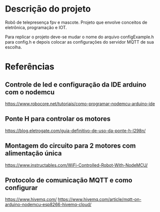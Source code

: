 # Descrição do projeto

Robô de telepresença fpv  e mascote.
Projeto que envolve conceitos de eletrônica, programação e IOT.

Para replicar o projeto deve-se mudar o nome do arquivo configExample.h para config.h
e depois colocar as configurações do servidor MQTT de sua escolha.  

# Referências
## Controle de led e configuração da IDE arduino com o nodemcu
https://www.robocore.net/tutoriais/como-programar-nodemcu-arduino-ide

## Ponte H para controlar os motores
https://blog.eletrogate.com/guia-definitivo-de-uso-da-ponte-h-l298n/

## Montagem do circuito para 2 motores com alimentação única
https://www.instructables.com/WiFi-Controlled-Robot-With-NodeMCU/

## Protocolo de comunicação MQTT e como configurar 
https://www.hivemq.com/
https://www.hivemq.com/article/mqtt-on-arduino-nodemcu-esp8266-hivemq-cloud/